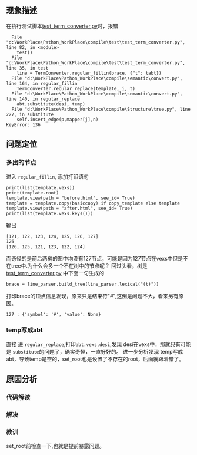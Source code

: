 ## 现象描述
在执行测试脚本[test_term_converter.py](../test/test_term_converter.py)时，报错

```Traceback (most recent call last):
  File "d:\WorkPlace\Pathon_WorkPlace\compile\test\test_term_converter.py", line 82, in <module>
    test()
  File "d:\WorkPlace\Pathon_WorkPlace\compile\test\test_term_converter.py", line 35, in test
    line = TermConverter.regular_fillin(brace, {"t": tabt})
  File "d:\WorkPlace\Pathon_WorkPlace\compile\semantic\convert.py", line 164, in regular_fillin
    TermConverter.regular_replace(template, i, t)
  File "d:\WorkPlace\Pathon_WorkPlace\compile\semantic\convert.py", line 140, in regular_replace
    abt.substitute(desi, temp)
  File "d:\WorkPlace\Pathon_WorkPlace\compile\Structure\tree.py", line 227, in substitute
    self.insert_edge(p,mapper[j],n)
KeyError: 136
```
## 问题定位
### 多出的节点
进入 `regular_fillin`, 添加打印语句
```
print(list(template.vexs))
print(template.root)
template.view(path = "before.html", see_id= True)
template = template.copy(basiccopy) if copy_template else template
template.view(path = "after.html", see_id= True)
print(list(template.vexs.keys()))
```
输出
```
[121, 122, 123, 124, 125, 126, 127]
126
[126, 125, 121, 123, 122, 124]
```
而奇怪的是前后两树的图中均没有127节点，可能是因为127节点在vexs中但是不在tree中.为什么会多一个不在树中的节点呢？
回过头看，树是[test_term_converter.py](../test/test_term_converter.py) 中下面一句生成的
```
brace = line_parser.build_tree(line_parser.lexical("(t)"))
```
打印brace的顶点信息发现，原来只是结束符"#",这倒是问题不大，看来另有原因。
```
127 : {'symbol': '#', 'value': None}
```
### temp写成abt 
直接 进 `regular_replace`,打印`abt.vexs,desi`,发现 desi在vexs中，那就只有可能是 `substitute`的问题了，确实奇怪，一直好好的。 进一步分析发现 temp写成abt，导致temp是空的，set_root也是设置了不存在的root，后面就跟着错了。


## 原因分析


### 代码解读


### 解决


### 教训

set_root前检查一下,也就是提前暴露问题。

